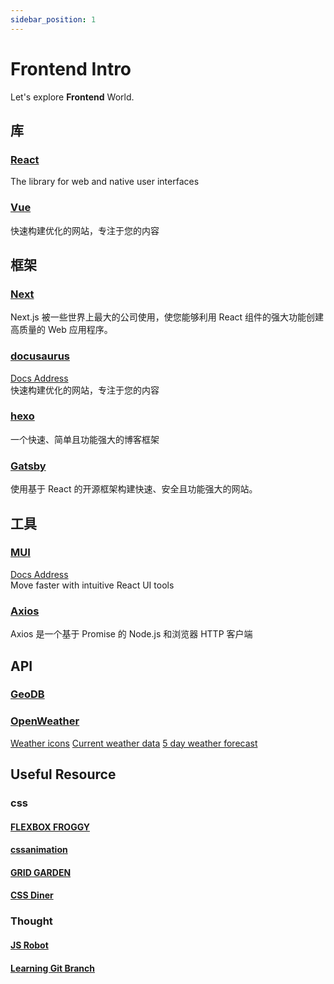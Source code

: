 ```yaml
---
sidebar_position: 1
---
```


# Frontend Intro

Let's explore **Frontend** World.

## 库
### [React](https://react.dev/)
The library for web and native user interfaces
### [Vue](https://vuejs.org/)
快速构建优化的网站，专注于您的内容
## 框架

### [Next](https://nextjs.org/)
Next.js 被一些世界上最大的公司使用，使您能够利用 React 组件的强大功能创建高质量的 Web 应用程序。
### [docusaurus](https://docusaurus.io/)
[Docs Address](/frontendDocs/category/docusaurus)  
快速构建优化的网站，专注于您的内容  
### [hexo](https://hexo.io/index.html)
一个快速、简单且功能强大的博客框架
### [Gatsby](https://www.gatsbyjs.com/)
使用基于 React 的开源框架构建快速、安全且功能强大的网站。

## 工具

### [MUI](https://mui.com/)
[Docs Address](/frontendDocs/category/mui)  
Move faster with intuitive React UI tools

### [Axios](https://axios-http.com/docs/intro)
Axios 是一个基于 Promise 的 Node.js 和浏览器 HTTP 客户端

## API
### [GeoDB](http://geodb-cities-api.wirefreethought.com/)
### [OpenWeather](https://openweathermap.org/api)
[Weather icons](https://openweathermap.org/weather-conditions#Weather-Condition-Codes-2)
[Current weather data](https://openweathermap.org/current)
[5 day weather forecast](https://openweathermap.org/forecast5#data)

## Useful Resource
### css
#### [FLEXBOX FROGGY](https://flexboxfroggy.com/)
#### [cssanimation](https://cssanimation.io/)
#### [GRID GARDEN](https://cssgridgarden.com/)
#### [CSS Diner](https://flukeout.github.io/)
### Thought
#### [JS Robot](https://lab.reaal.me/jsrobot/)
#### [Learning Git Branch](https://learngitbranching.js.org/)